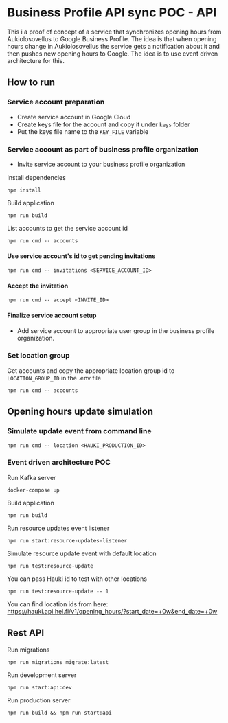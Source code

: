 # Business Profile API sync POC - API

This i a proof of concept of a service that synchronizes opening hours from Aukiolosovellus to Google Business Profile. The idea is that when opening hours change in Aukiolosovellus the service gets a notification about it and then pushes new opening hours to Google. The idea is to use event driven architecture for this.

## How to run

### Service account preparation

- Create service account in Google Cloud
- Create keys file for the account and copy it under `keys` folder
- Put the keys file name to the `KEY_FILE` variable

### Service account as part of business profile organization

- Invite service account to your business profile organization

Install dependencies

```shell
npm install
```

Build application

```shell
npm run build
```

List accounts to get the service account id

```shell
npm run cmd -- accounts
```

#### Use service account's id to get pending invitations

```shell
npm run cmd -- invitations <SERVICE_ACCOUNT_ID>
```

#### Accept the invitation

```shell
npm run cmd -- accept <INVITE_ID>
```

#### Finalize service account setup

- Add service account to appropriate user group in the business profile organization.

### Set location group

Get accounts and copy the appropriate location group id to `LOCATION_GROUP_ID` in the .env file

```shell
npm run cmd -- accounts
```

## Opening hours update simulation

### Simulate update event from command line

```shell
npm run cmd -- location <HAUKI_PRODUCTION_ID>
```

### Event driven architecture POC

Run Kafka server

```shell
docker-compose up
```

Build application

```shell
npm run build
```

Run resource updates event listener

```shell
npm run start:resource-updates-listener
```

Simulate resource update event with default location

```shell
npm run test:resource-update
```

You can pass Hauki id to test with other locations

```shell
npm run test:resource-update -- 1
```

You can find location ids from here: <https://hauki.api.hel.fi/v1/opening_hours/?start_date=+0w&end_date=+0w>

## Rest API

Run migrations

```shell
npm run migrations migrate:latest
```

Run development server

```shell
npm run start:api:dev
```

Run production server

```shell
npm run build && npm run start:api
```
